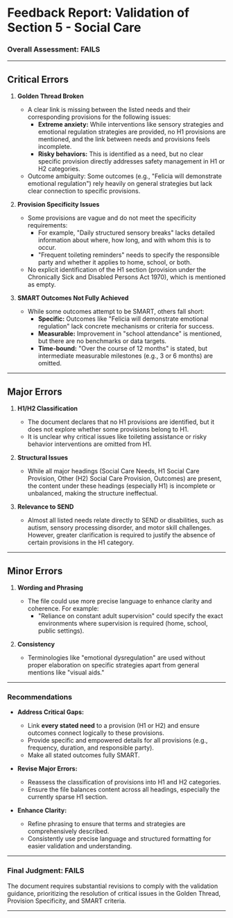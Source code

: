 # Feedback Report: Validation of Section 5 - Social Care

### Overall Assessment: **FAILS**

---

## Critical Errors

1. **Golden Thread Broken**
   - A clear link is missing between the listed needs and their corresponding provisions for the following issues:
     - **Extreme anxiety:** While interventions like sensory strategies and emotional regulation strategies are provided, no H1 provisions are mentioned, and the link between needs and provisions feels incomplete.
     - **Risky behaviors:** This is identified as a need, but no clear specific provision directly addresses safety management in H1 or H2 categories.
   - Outcome ambiguity: Some outcomes (e.g., "Felicia will demonstrate emotional regulation") rely heavily on general strategies but lack clear connection to specific provisions.

2. **Provision Specificity Issues**
   - Some provisions are vague and do not meet the specificity requirements:
     - For example, "Daily structured sensory breaks" lacks detailed information about where, how long, and with whom this is to occur.
     - "Frequent toileting reminders" needs to specify the responsible party and whether it applies to home, school, or both.
   - No explicit identification of the H1 section (provision under the Chronically Sick and Disabled Persons Act 1970), which is mentioned as empty.

3. **SMART Outcomes Not Fully Achieved**
   - While some outcomes attempt to be SMART, others fall short:
     - **Specific:** Outcomes like "Felicia will demonstrate emotional regulation" lack concrete mechanisms or criteria for success.
     - **Measurable:** Improvement in "school attendance" is mentioned, but there are no benchmarks or data targets.
     - **Time-bound:** "Over the course of 12 months" is stated, but intermediate measurable milestones (e.g., 3 or 6 months) are omitted.

---

## Major Errors

1. **H1/H2 Classification**
   - The document declares that no H1 provisions are identified, but it does not explore whether some provisions belong to H1. 
   - It is unclear why critical issues like toileting assistance or risky behavior interventions are omitted from H1.

2. **Structural Issues**
   - While all major headings (Social Care Needs, H1 Social Care Provision, Other (H2) Social Care Provision, Outcomes) are present, the content under these headings (especially H1) is incomplete or unbalanced, making the structure ineffectual.

3. **Relevance to SEND**
   - Almost all listed needs relate directly to SEND or disabilities, such as autism, sensory processing disorder, and motor skill challenges. However, greater clarification is required to justify the absence of certain provisions in the H1 category.

---

## Minor Errors

1. **Wording and Phrasing**
   - The file could use more precise language to enhance clarity and coherence. For example:
     - "Reliance on constant adult supervision" could specify the exact environments where supervision is required (home, school, public settings).

2. **Consistency**
   - Terminologies like "emotional dysregulation" are used without proper elaboration on specific strategies apart from general mentions like "visual aids."

---

### Recommendations

- **Address Critical Gaps:**
  - Link **every stated need** to a provision (H1 or H2) and ensure outcomes connect logically to these provisions.
  - Provide specific and empowered details for all provisions (e.g., frequency, duration, and responsible party).
  - Make all stated outcomes fully SMART.

- **Revise Major Errors:**
  - Reassess the classification of provisions into H1 and H2 categories.
  - Ensure the file balances content across all headings, especially the currently sparse H1 section.

- **Enhance Clarity:**
  - Refine phrasing to ensure that terms and strategies are comprehensively described.
  - Consistently use precise language and structured formatting for easier validation and understanding.

---

### Final Judgment: **FAILS**
The document requires substantial revisions to comply with the validation guidance, prioritizing the resolution of critical issues in the Golden Thread, Provision Specificity, and SMART criteria.

---